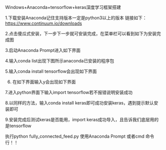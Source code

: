 
Windows+Anaconda+tensorflow+keras深度学习框架搭建

1.下载安装Anaconda记住支持版本一定是python3以上的版本
链接如下：https://www.continuum.io/downloads

2.点击傻瓜式安装，下一步下一步就可安装完成，在菜单栏可以看到如下为安装完成图

3.启动Anaconda Prompt进入如下界面

4.输入conda list出现下图所示anaconda已安装的程序包

5.输入conda install tensorflow会出现如下界面

6. 在如下界面输入y会出现如下界面

7.进入python界面下输入import tensorflow若不报错说明安装成功

8.以同样的方法，输入conda install keras即可成功安装keras，遇到提示默认安装即可

9.安装完成后测试keras是否能用，import keras成功导入，且告诉我们底层用的是tensorflow

执行python fully_connected_feed.py 使用Anaconda Prompt 或者cmd 命令行！！
